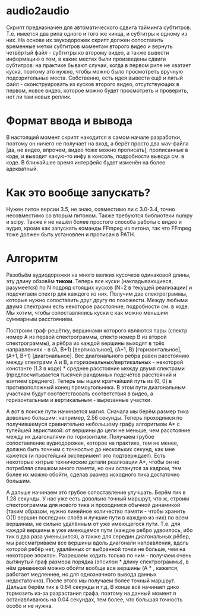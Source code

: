 # audio2audio
Скрипт предназначен для автоматического сдвига тайминга субтитров. Т.е. имеется два рипа одного и того же кинца, и субтитры к одному из них. На основе их звукодорожек скрипт должен сопоставить временные метки субтитров моментам второго видео и вернуть четвёртый файл - субтитры ко второму видео, а также вывести информацию о том, в какие местах были произведены сдвиги субтитров: на практике бывают случаи, когда в первом рипе не хватает куска, поэтому это нужно, чтобы можно было просмотреть вручную подозрительные места. Собственно, есть идея вывести ещё и пятый файл - сконструировать из кусков второго видео, отсутствующих в первом, новое видео, которое можно будет просмотреть и проверить, нет ли там новых реплик.
# Формат ввода и вывода
В настоящий момент скрипт находится в самом начале разработки, поэтому он ничего не получает на вход, а берёт просто два wav-файла [да, не видео, впрочем, видео тоже можно прописать], прописанные в коде, и выводит какую-то инфу в консоль, подробности вывода см. в коде. В ближайшее время интерфейс будет изменён на более адекватный.
# Как это вообще запускать?
Нужен питон версии 3.5, не знаю, совместимо ли с 3.0-3.4, точно несовместимо со вторым питоном. Также требуются библиотеки numpy и scipy. Также я не нашёл более простого способа работы с видео и аудио, кроме как запускать команды FFmpeg из питона, так что FFmpeg тоже должен быть установлен и прописан в PATH.
# Алгоритм
Разобьём аудиодорожки на много мелких кусочков одинаковой длины, эту длину обзовём <b>тиком</b>. Теперь все куски (накладывающиеся, разумеется) по N подряд стоящих кусков (N=2 в текущей реализации) и подсчитаем спектр для каждого из них. Получим две спектрограммы, которые нужно сопоставить друг другу по похожести. Между любыми двумя спектрами есть некоторое расстояние, подробности см. в коде. Мы хотим, чтобы сопоставлялись куски с как можно меньшим суммарным расстоянием.

Построим граф-решётку, вершинами которого являются пары (спектр номер A из первой спектрограммы, спектр номер B из второй спектрограммы), а рёбра из каждой вершины выходят в трёх направлениях - в (A, B+1) [вертикальное], (A+1, B) [горизонтальное], (A+1, B+1) [диагональное]. Вес диагонального ребра равен расстоянию между спектрами A и B, а горизональных/вертикальных - некоторой константе (1.3 в коде) * среднее расстояние между двумя спектрами (предпосчитывается тысячей рандомных подсчётов расстояний и взятием среднего). Теперь мы ищем кратчайший путь из (0, 0) в противоположный конец прямоугольника. В этом пути диагональным участкам будут соответствовать соответствия в видео, а горизонтальным и вертикальным - вырезанные участки.

А вот в поиске пути начинается магия. Сначала мы берём размер тика довольно большим: например, 2.56 секунды. Теперь проходимся по получившемуся сравнительно небольшому графу алгоритмом A* с тупейшей эвристикой: от вершины до цели не меньше, чем расстояние между их диагоналями по горизонтали. Получаем грубое сопоставление аудиодорожек, которое на практике, тем не менее, должно быть точным с точностью до нескольких секунд, как мне кажется (и простейший эксперимент это подтверждает). Есть некоторые хитрые технические детали реализации A*, чтобы он не потреблял слишком много памяти, но они останутся за кадром, тем более их можно обойти, сделав размер исходного тика достаточно большим.

А дальше начинаем это грубое сопоставление улучшать. Берём тик в 1.28 секунды. У нас уже есть довольно точный маршрут, что ж, строим спектрограммы для нового тика и проходимся обычной динамикой (таким образом, нужно линейное количество памяти - чтобы хранить O(1) вершин последних слоёв и лучшие пути в каждую из них) по всем вершинам, не сильно удалённым от уже имеющегося пути. Т.е. для каждой вершины в уже имеющемся пути (каждое ребро удвоилось, ибо тик в два раза уменьшился), а также для середин диагональных рёбер, мы рассматриваем все вершины вдоль диагонали направления, вдоль которой ребёр нет, удалённых от выбранной точки не больше, чем на некоторое эпсилон. Разрешаем ходить только по ним - получаем очень вытянутый граф размера порядка (эпсилон * длину спектрограммы), в нём динамикой можно обойти вообще все вершины (A * , кажется, работает медленнее, но для однозначного вывода данных недостаточно). После этого мы получаем более точный маршрут. Дальше берём тик в 0.64 секунды и т.д. В конце всё начинает дико тормозить из-за разрастания графа, поэтому на данный момент я останавливаюсь на 0.04 секундах, тем более, что большая точность особо и не нужна.
